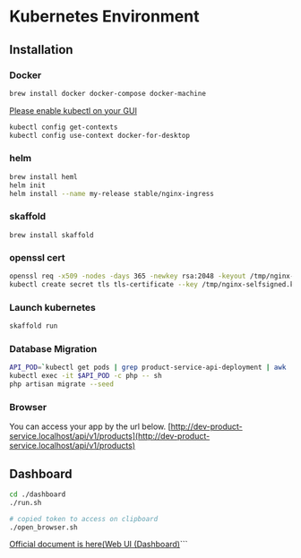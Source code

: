 # Kubernetes Environment


## Installation

### Docker
```sh
brew install docker docker-compose docker-machine

```
[Please enable kubectl on your GUI](https://docs.docker.com/docker-for-mac/#kubernetes)

```sh
kubectl config get-contexts
kubectl config use-context docker-for-desktop
```

### helm
```sh
brew install heml
helm init
helm install --name my-release stable/nginx-ingress
```

### skaffold
```
brew install skaffold
```

### openssl cert
```sh
openssl req -x509 -nodes -days 365 -newkey rsa:2048 -keyout /tmp/nginx-selfsigned.key -out /tmp/nginx-selfsigned.crt; openssl dhparam -out /tmp/sample.pem 2048
kubectl create secret tls tls-certificate --key /tmp/nginx-selfsigned.key --cert /tmp/nginx-selfsigned.crt
```


### Launch kubernetes

```sh
skaffold run
```

### Database Migration

```sh
API_POD=`kubectl get pods | grep product-service-api-deployment | awk '{ print $1 }'`
kubectl exec -it $API_POD -c php -- sh
php artisan migrate --seed
```

### Browser
You can access your app by the url below.
[http://dev-product-service.localhost/api/v1/products](http://dev-product-service.localhost/api/v1/products)

## Dashboard

```sh
cd ./dashboard
./run.sh

# copied token to access on clipboard
./open_browser.sh
```
[Official document is here(Web UI (Dashboard)](https://kubernetes.io/docs/tasks/access-application-cluster/web-ui-dashboard/)```
